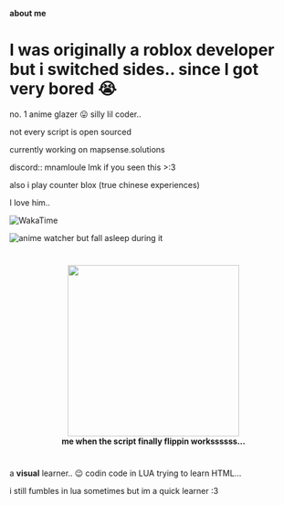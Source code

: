 **about me**
# I was originally a roblox developer but i switched sides.. since I got very bored 😭

no. 1 anime glazer 😛
silly lil coder..

not every script is open sourced

currently working on mapsense.solutions

discord::  mnamloule
lmk if you seen this >:3

also i play counter blox (true chinese experiences)

I love him..

![WakaTime](https://github-readme-stats.vercel.app/api/wakatime?username=nbamwyd)

![anime watcher but fall asleep during it](https://img.shields.io/badge/anime-glazer-ff69b4)

# 

<p align="center">
  <img src="https://i.pinimg.com/736x/84/81/ff/8481ffb726a454888a12f2391c121f6d.jpg" width="300"/>
  <br>
  <b>me when the script finally flippin workssssss...</b>
</p>

#

a **visual** learner.. 😉
codin code in LUA
trying to learn HTML...

i still fumbles in lua sometimes but im a quick learner :3

#
